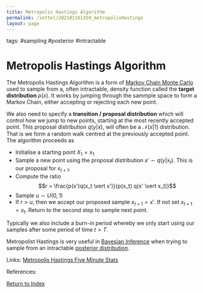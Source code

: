 ```yaml
---
title: Metropolis Hastings Algorithm
permalink: /zettel/202101161359_metropolisHastings
layout: page
---
```

tags: #sampling #posterior #intractable

# Metropolis Hastings Algorithm

The Metropolis Hastings Algorithm is a form of [Markov Chain Monte Carlo](TODOs) used to sample from a, often intractable, density function called the **target distribution** $p(x)$.
It works by jumping through the sammple space to form a Markov Chain, either accepting or rejecting each new point.

We also need to specify a **transition / proposal distribution** which will control how we jump to new points, starting at the most recently accepted point. This proposal distribution $q(y|x)$, will
often be a $\mathcal{N}(x \vert 1)$ distribution. That is we form a random walk centred at the previously accepted point. The algorithm proceeds as

- Initialise a starting point $X_1 = x_1$
- Sample a new point using the proposal distribution $x' \sim q(y \vert x_t)$. This is our proposal for $x_{t+1}$.
- Compute the ratio $$r = \frac{p(x')q(x_t \vert x')}{p(x_t) q(x' \vert x_t)}$$
- Sample $u \sim U(0,1)$
- If $r > u$, then we accept our proposed sample $x_{t+1} = x'$. If not set $x_{t+1} = x_t$. Return to the second step to sample next point.

Typically we also include a burn-in period whereby we only start using our samples after some period of time $t > T$.

Metropolist Hastings is very useful in [Bayesian Inference](202101161711_bayesianInference) when trying to sample from an intractable [posterior distribution](TODOs).


Links: [Metropolis Hastings Five Minute Stats](https://stephens999.github.io/fiveMinuteStats/MH_intro.html)

References: 

[Return to Index](index)